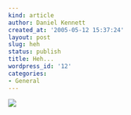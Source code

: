 ```yaml
---
kind: article
author: Daniel Kennett
created_at: '2005-05-12 15:37:24'
layout: post
slug: heh
status: publish
title: Heh...
wordpress_id: '12'
categories:
- General
---
```


<img src="http://ikennd.ac/pictures/haxor.jpg"/>